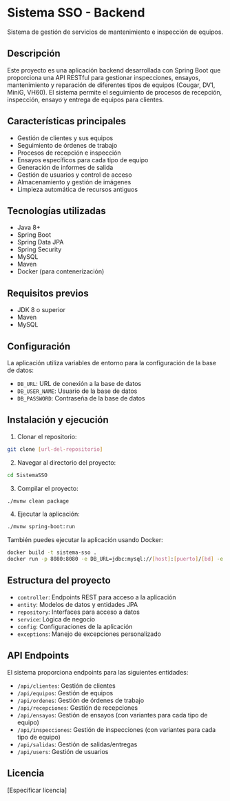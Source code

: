 # Sistema SSO - Backend

Sistema de gestión de servicios de mantenimiento e inspección de equipos.

## Descripción

Este proyecto es una aplicación backend desarrollada con Spring Boot que proporciona una API RESTful para gestionar inspecciones, ensayos, mantenimiento y reparación de diferentes tipos de equipos (Cougar, DV1, MiniG, VH60). El sistema permite el seguimiento de procesos de recepción, inspección, ensayo y entrega de equipos para clientes.

## Características principales

- Gestión de clientes y sus equipos
- Seguimiento de órdenes de trabajo
- Procesos de recepción e inspección
- Ensayos específicos para cada tipo de equipo
- Generación de informes de salida
- Gestión de usuarios y control de acceso
- Almacenamiento y gestión de imágenes
- Limpieza automática de recursos antiguos

## Tecnologías utilizadas

- Java 8+
- Spring Boot
- Spring Data JPA
- Spring Security
- MySQL
- Maven
- Docker (para contenerización)

## Requisitos previos

- JDK 8 o superior
- Maven
- MySQL

## Configuración

La aplicación utiliza variables de entorno para la configuración de la base de datos:

- `DB_URL`: URL de conexión a la base de datos
- `DB_USER_NAME`: Usuario de la base de datos
- `DB_PASSWORD`: Contraseña de la base de datos

## Instalación y ejecución

1. Clonar el repositorio:
```bash
git clone [url-del-repositorio]
```

2. Navegar al directorio del proyecto:
```bash
cd SistemaSSO
```

3. Compilar el proyecto:
```bash
./mvnw clean package
```

4. Ejecutar la aplicación:
```bash
./mvnw spring-boot:run
```

También puedes ejecutar la aplicación usando Docker:
```bash
docker build -t sistema-sso .
docker run -p 8080:8080 -e DB_URL=jdbc:mysql://[host]:[puerto]/[bd] -e DB_USER_NAME=[usuario] -e DB_PASSWORD=[contraseña] sistema-sso
```

## Estructura del proyecto

- `controller`: Endpoints REST para acceso a la aplicación
- `entity`: Modelos de datos y entidades JPA
- `repository`: Interfaces para acceso a datos
- `service`: Lógica de negocio
- `config`: Configuraciones de la aplicación
- `exceptions`: Manejo de excepciones personalizado

## API Endpoints

El sistema proporciona endpoints para las siguientes entidades:

- `/api/clientes`: Gestión de clientes
- `/api/equipos`: Gestión de equipos
- `/api/ordenes`: Gestión de órdenes de trabajo
- `/api/recepciones`: Gestión de recepciones
- `/api/ensayos`: Gestión de ensayos (con variantes para cada tipo de equipo)
- `/api/inspecciones`: Gestión de inspecciones (con variantes para cada tipo de equipo)
- `/api/salidas`: Gestión de salidas/entregas
- `/api/users`: Gestión de usuarios

## Licencia

[Especificar licencia]
